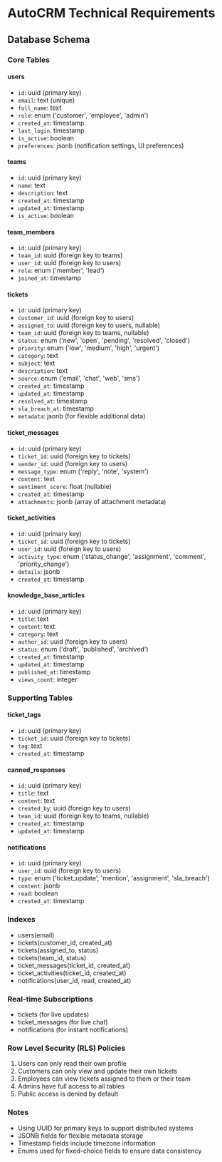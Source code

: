 # AutoCRM Technical Requirements

## Database Schema

### Core Tables

#### users

- `id`: uuid (primary key)
- `email`: text (unique)
- `full_name`: text
- `role`: enum ('customer', 'employee', 'admin')
- `created_at`: timestamp
- `last_login`: timestamp
- `is_active`: boolean
- `preferences`: jsonb (notification settings, UI preferences)

#### teams

- `id`: uuid (primary key)
- `name`: text
- `description`: text
- `created_at`: timestamp
- `updated_at`: timestamp
- `is_active`: boolean

#### team_members

- `id`: uuid (primary key)
- `team_id`: uuid (foreign key to teams)
- `user_id`: uuid (foreign key to users)
- `role`: enum ('member', 'lead')
- `joined_at`: timestamp

#### tickets

- `id`: uuid (primary key)
- `customer_id`: uuid (foreign key to users)
- `assigned_to`: uuid (foreign key to users, nullable)
- `team_id`: uuid (foreign key to teams, nullable)
- `status`: enum ('new', 'open', 'pending', 'resolved', 'closed')
- `priority`: enum ('low', 'medium', 'high', 'urgent')
- `category`: text
- `subject`: text
- `description`: text
- `source`: enum ('email', 'chat', 'web', 'sms')
- `created_at`: timestamp
- `updated_at`: timestamp
- `resolved_at`: timestamp
- `sla_breach_at`: timestamp
- `metadata`: jsonb (for flexible additional data)

#### ticket_messages

- `id`: uuid (primary key)
- `ticket_id`: uuid (foreign key to tickets)
- `sender_id`: uuid (foreign key to users)
- `message_type`: enum ('reply', 'note', 'system')
- `content`: text
- `sentiment_score`: float (nullable)
- `created_at`: timestamp
- `attachments`: jsonb (array of attachment metadata)

#### ticket_activities

- `id`: uuid (primary key)
- `ticket_id`: uuid (foreign key to tickets)
- `user_id`: uuid (foreign key to users)
- `activity_type`: enum ('status_change', 'assignment', 'comment', 'priority_change')
- `details`: jsonb
- `created_at`: timestamp

#### knowledge_base_articles

- `id`: uuid (primary key)
- `title`: text
- `content`: text
- `category`: text
- `author_id`: uuid (foreign key to users)
- `status`: enum ('draft', 'published', 'archived')
- `created_at`: timestamp
- `updated_at`: timestamp
- `published_at`: timestamp
- `views_count`: integer

### Supporting Tables

#### ticket_tags

- `id`: uuid (primary key)
- `ticket_id`: uuid (foreign key to tickets)
- `tag`: text
- `created_at`: timestamp

#### canned_responses

- `id`: uuid (primary key)
- `title`: text
- `content`: text
- `created_by`: uuid (foreign key to users)
- `team_id`: uuid (foreign key to teams, nullable)
- `created_at`: timestamp
- `updated_at`: timestamp

#### notifications

- `id`: uuid (primary key)
- `user_id`: uuid (foreign key to users)
- `type`: enum ('ticket_update', 'mention', 'assignment', 'sla_breach')
- `content`: jsonb
- `read`: boolean
- `created_at`: timestamp

### Indexes

- users(email)
- tickets(customer_id, created_at)
- tickets(assigned_to, status)
- tickets(team_id, status)
- ticket_messages(ticket_id, created_at)
- ticket_activities(ticket_id, created_at)
- notifications(user_id, read, created_at)

### Real-time Subscriptions

- tickets (for live updates)
- ticket_messages (for live chat)
- notifications (for instant notifications)

### Row Level Security (RLS) Policies

1. Users can only read their own profile
2. Customers can only view and update their own tickets
3. Employees can view tickets assigned to them or their team
4. Admins have full access to all tables
5. Public access is denied by default

### Notes

- Using UUID for primary keys to support distributed systems
- JSONB fields for flexible metadata storage
- Timestamp fields include timezone information
- Enums used for fixed-choice fields to ensure data consistency
